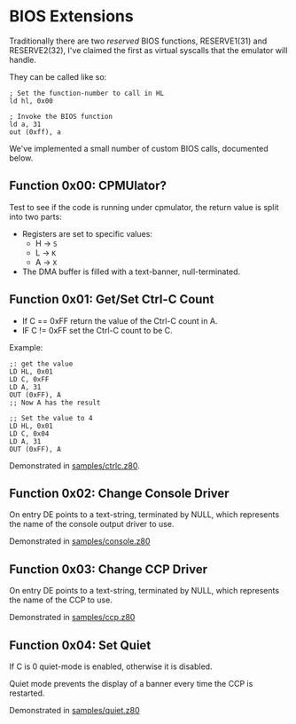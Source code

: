 # BIOS Extensions

Traditionally there are two _reserved_ BIOS functions, RESERVE1(31) and RESERVE2(32), I've claimed the first as virtual syscalls that the emulator will handle.

They can be called like so:

    ; Set the function-number to call in HL
    ld hl, 0x00

    ; Invoke the BIOS function
    ld a, 31
    out (0xff), a

We've implemented a small number of custom BIOS calls, documented below.



## Function 0x00: CPMUlator?

Test to see if the code is running under cpmulator, the return value is split into two parts:

* Registers are set to specific values:
  * H -> `S`
  * L -> `K`
  * A -> `X`
* The DMA buffer is filled with a text-banner, null-terminated.



## Function 0x01: Get/Set Ctrl-C Count

* If C == 0xFF return the value of the Ctrl-C count in A.
* IF C != 0xFF set the Ctrl-C count to be C.

Example:

    ;: get the value
    LD HL, 0x01
    LD C, 0xFF
    LD A, 31
    OUT (0xFF), A
    ;; Now A has the result

    ;; Set the value to 4
    LD HL, 0x01
    LD C, 0x04
    LD A, 31
    OUT (0xFF), A

Demonstrated in [samples/ctrlc.z80](samples/ctrlc.z80).



## Function 0x02: Change Console Driver

On entry DE points to a text-string, terminated by NULL, which represents the name of the
console output driver to use.

Demonstrated in [samples/console.z80](samples/console.z80)



## Function 0x03: Change CCP Driver

On entry DE points to a text-string, terminated by NULL, which represents the name of the
CCP to use.

Demonstrated in [samples/ccp.z80](samples/ccp.z80)



## Function 0x04: Set Quiet

If C is 0 quiet-mode is enabled, otherwise it is disabled.

Quiet mode prevents the display of a banner every time the CCP is restarted.

Demonstrated in [samples/quiet.z80](samples/quiet.z80)
